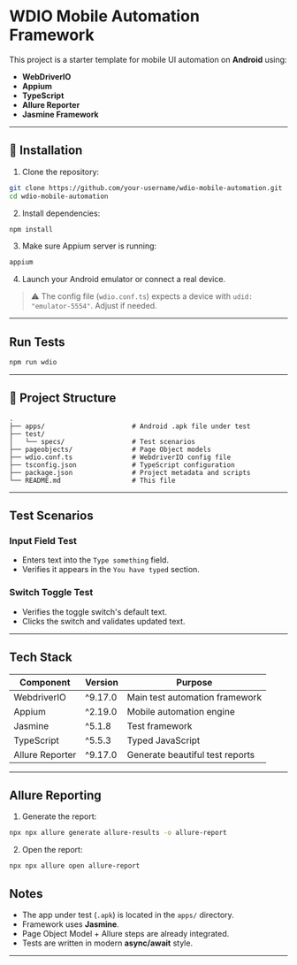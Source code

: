 #  WDIO Mobile Automation Framework

This project is a starter template for mobile UI automation on **Android** using:

- **WebDriverIO**
- **Appium**
- **TypeScript**
- **Allure Reporter**
- **Jasmine Framework**

---

## 🔧 Installation

1. Clone the repository:
```bash
git clone https://github.com/your-username/wdio-mobile-automation.git
cd wdio-mobile-automation
```

2. Install dependencies:
```bash
npm install
```

3. Make sure Appium server is running:
```bash
appium
```

4. Launch your Android emulator or connect a real device.

> ⚠️ The config file (`wdio.conf.ts`) expects a device with `udid: "emulator-5554"`. Adjust if needed.

---

## Run Tests

```bash
npm run wdio
```

---

## 📂 Project Structure

```
.
├── apps/                      # Android .apk file under test
├── test/
│   └── specs/                 # Test scenarios
├── pageobjects/               # Page Object models
├── wdio.conf.ts               # WebdriverIO config file
├── tsconfig.json              # TypeScript configuration
├── package.json               # Project metadata and scripts
└── README.md                  # This file
```

---

## Test Scenarios

### Input Field Test
- Enters text into the `Type something` field.
- Verifies it appears in the `You have typed` section.

### Switch Toggle Test
- Verifies the toggle switch's default text.
- Clicks the switch and validates updated text.

---

## Tech Stack

| Component           | Version     | Purpose                             |
|---------------------|-------------|-------------------------------------|
| WebdriverIO         | ^9.17.0     | Main test automation framework      |
| Appium              | ^2.19.0     | Mobile automation engine            |
| Jasmine             | ^5.1.8      | Test framework                      |
| TypeScript          | ^5.5.3      | Typed JavaScript                    |
| Allure Reporter     | ^9.17.0     | Generate beautiful test reports     |

---

## Allure Reporting

1. Generate the report:
```bash
npx npx allure generate allure-results -o allure-report
```

2. Open the report:
```bash
npx npx allure open allure-report
```


## Notes

- The app under test (`.apk`) is located in the `apps/` directory.
- Framework uses **Jasmine**.
- Page Object Model + Allure steps are already integrated.
- Tests are written in modern **async/await** style.

---